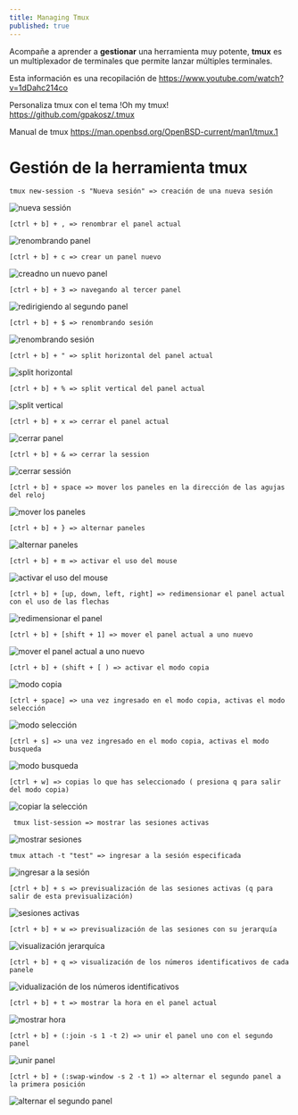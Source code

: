 ```yaml
---
title: Managing Tmux
published: true
---
```


Acompañe a aprender a **gestionar** una herramienta muy potente, **tmux** es un multiplexador de terminales que permite lanzar múltiples terminales.

Esta información es una recopilación de  <https://www.youtube.com/watch?v=1dDahc214co>

Personaliza tmux con el tema !Oh my tmux! <https://github.com/gpakosz/.tmux>

Manual de tmux <https://man.openbsd.org/OpenBSD-current/man1/tmux.1>

# [](#header-1)Gestión de la herramienta tmux

    tmux new-session -s "Nueva sesión" => creación de una nueva sesión

![nueva sessión](./../assets/tmux/sesion-iniciada.PNG)

    [ctrl + b] + , => renombrar el panel actual  

![renombrando panel](./../assets/tmux/renombrando-panel.PNG)

    [ctrl + b] + c => crear un panel nuevo

![creadno un nuevo panel](./../assets/tmux/nuevo-panel.png)

    [ctrl + b] + 3 => navegando al tercer panel

![redirigiendo al segundo panel](../assets/tmux/tercer-panel.PNG)

    [ctrl + b] + $ => renombrando sesión

![renombrando sesión](./../assets/tmux/renombrando-sesion.PNG)

    [ctrl + b] + " => split horizontal del panel actual

![split horizontal](./../assets/tmux/split-horizontal.png)

    [ctrl + b] + % => split vertical del panel actual

![split vertical](./../assets/tmux/split-vertical.png)

    [ctrl + b] + x => cerrar el panel actual

![cerrar panel](./../assets/tmux/cerrar-panel-actual.png)

    [ctrl + b] + & => cerrar la session

![cerrar sessión](./../assets/tmux/cerrar-sesion.png)

    [ctrl + b] + space => mover los paneles en la dirección de las agujas del reloj

![mover los paneles](./../assets/tmux/mover-panel-reloj.png)

    [ctrl + b] + } => alternar paneles

![alternar paneles](./../assets/tmux/alternar-panel.png)


    [ctrl + b] + m => activar el uso del mouse

![activar el uso del mouse](./../assets/tmux/modo-mouse.png)

    [ctrl + b] + [up, down, left, right] => redimensionar el panel actual con el uso de las flechas

![redimensionar el panel](./../assets/tmux/resize-panel.png)

    [ctrl + b] + [shift + 1] => mover el panel actual a uno nuevo

![mover el panel actual a uno nuevo](./../assets/tmux/move-current-panel.png)

    [ctrl + b] + (shift + [ ) => activar el modo copia

![modo copia](./../assets/tmux/modo-copia.png)

    [ctrl + space] => una vez ingresado en el modo copia, activas el modo selección

![modo selección](./../assets/tmux/modo-seleccion.png)

    [ctrl + s] => una vez ingresado en el modo copia, activas el modo busqueda

![modo busqueda](./../assets/tmux/modo-busqueda.png)

    [ctrl + w] => copias lo que has seleccionado ( presiona q para salir del modo copia)

![copiar la selección](./../assets/tmux/copiar-texto.png)

     tmux list-session => mostrar las sesiones activas

![mostrar sesiones](./../assets/tmux/session-list.png)

    tmux attach -t "test" => ingresar a la sesión especificada

![ingresar a la sesión](./../assets/tmux/ingresar-sesion.png)

    [ctrl + b] + s => previsualización de las sesiones activas (q para salir de esta previsualización)

![sesiones activas](./../assets/tmux/sesiones-activas.png)

    [ctrl + b] + w => previsualización de las sesiones con su jerarquía

![visualización jerarquíca](./assets/tmux/jerarquia-sesiones.png)

    [ctrl + b] + q => visualización de los números identificativos de cada panele

![vidualización de los números identificativos](./assets/tmux/numero-panel.png)

    [ctrl + b] + t => mostrar la hora en el panel actual

![mostrar hora](./../assets/tmux/hora.png)

    [ctrl + b] + (:join -s 1 -t 2) => unir el panel uno con el segundo panel

![unir panel](./../assets/tmux/unir-panel.png)

    [ctrl + b] + (:swap-window -s 2 -t 1) => alternar el segundo panel a la primera posición

![alternar el segundo panel](./../assets/tmux/swap-panel.png)

